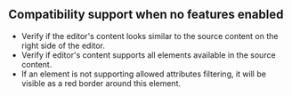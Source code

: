 ## Compatibility support when no features enabled

* Verify if the editor's content looks similar to the source content on the right side of the editor.
* Verify if editor's content supports all elements available in the source content.
* If an element is not supporting allowed attributes filtering, it will be visible as a red border around this element.
